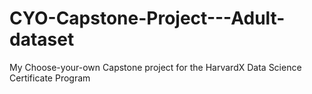 # CYO-Capstone-Project---Adult-dataset
 My Choose-your-own Capstone project for the HarvardX Data Science Certificate Program
